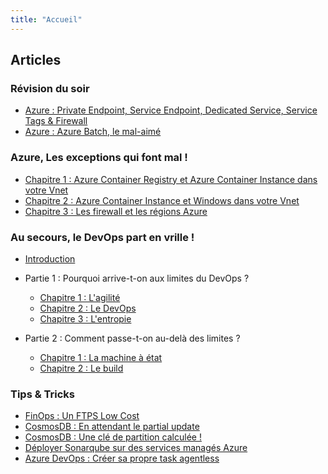 ```yaml
---
title: "Accueil"
---
```

## Articles

### Révision du soir

- [Azure : Private Endpoint, Service Endpoint, Dedicated Service, Service Tags & Firewall](articles/classroom/01.azureClassroom.VnetEndpointFirewall.md)
- [Azure : Azure Batch, le mal-aimé](articles/classroom/02.azureClassroom.batch.md)

### Azure, Les exceptions qui font mal !

- [Chapitre 1 : Azure Container Registry et Azure Container Instance dans votre Vnet](articles/exceptions/01.azureException.acrAndAciInYourVnet.md)
- [Chapitre 2 : Azure Container Instance et Windows dans votre Vnet](articles/exceptions/02.azureException.aciWindowsWithVnet.md)
- [Chapitre 3 : Les firewall et les régions Azure](articles/exceptions/03.azureException.firewallAndRegion.md)

### Au secours, le DevOps part en vrille !

- [Introduction](articles/devops/vrille/index.md)
- Partie 1 : Pourquoi arrive-t-on aux limites du DevOps ?

    * [Chapitre 1 : L'agilité](articles/devops/vrille/01.pourquoi.agilite.md)
    * [Chapitre 2 : Le DevOps](articles/devops/vrille/02.pourquoi.devops.md)
    * [Chapitre 3 : L'entropie](articles/devops/vrille/03.pourquoi.entropie.md)

- Partie 2 : Comment passe-t-on au-delà des limites ?
    * [Chapitre 1 : La machine à état](articles/devops/vrille/04.comment.machineetat.md)
    * [Chapitre 2 : Le build](articles/devops/vrille/05.comment.build.md)

### Tips & Tricks

- [FinOps : Un FTPS Low Cost](articles/tips/01.finops.ftpslowcost.md)
- [CosmosDB : En attendant le partial update](articles/tips/02.cosmosdb.waiting_partialupdate.md)
- [CosmosDB : Une clé de partition calculée !](articles/tips/03.cosmosdb.calculatedPartitionKey.md)
- [Déployer Sonarqube sur des services managés Azure](articles/tips/04.sonarqube.managed.md)
- [Azure DevOps : Créer sa propre task agentless](articles/tips/05.azuredevops.extension.agentless.md)
